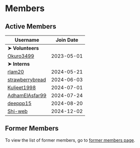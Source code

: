 # Members

## Active Members

|**Username**|**Join Date**|
|------------|-------------|
|**➤ Volunteers**||
|[Okuro3499](profiles/Okuro3499.md)| 2023-05-01 |
|**➤ Interns**||
|[rlam20](profiles/rlam20.md)|2024-05-21|
|[strawberrybread](profiles/strawberrybread.md)|2024-06-03|
|[Kuljeet1998](profiles/Kuljeet1998.md)|2024-07-01|
|[AdhamElAsfar99](profiles/AdhamElAsfar99.md)|2024-07-24|
|[deeppp15](profiles/deeppp15.md)|2024-08-20|
|[Shi-web](profiles/Shi-web.md)|2024-12-02|
## Former Members

To view the list of former members, go to [former members page](mi-former-members.md).
